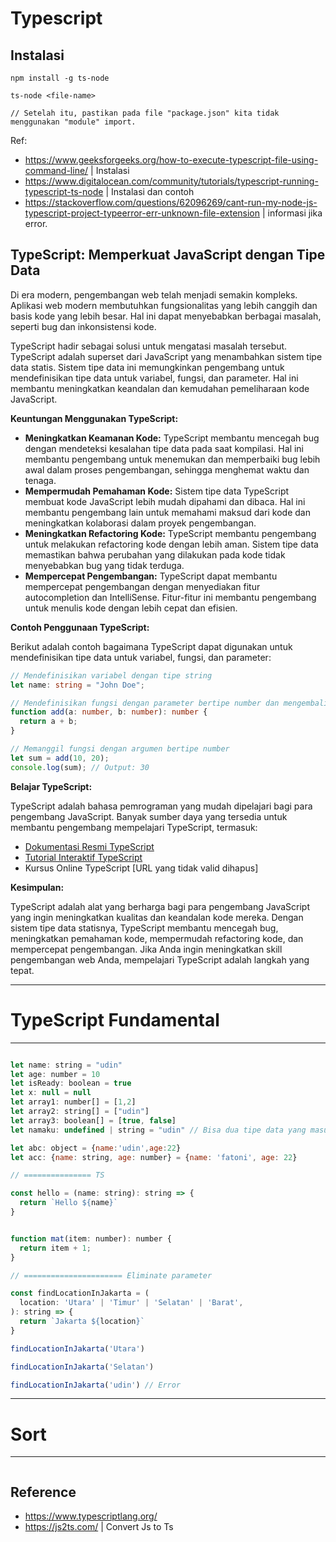 # Typescript

## Instalasi 

```Sh 
npm install -g ts-node

ts-node <file-name>

// Setelah itu, pastikan pada file "package.json" kita tidak menggunakan "module" import.
```

Ref: 

- https://www.geeksforgeeks.org/how-to-execute-typescript-file-using-command-line/ | Instalasi 
- https://www.digitalocean.com/community/tutorials/typescript-running-typescript-ts-node | Instalasi dan contoh 
- https://stackoverflow.com/questions/62096269/cant-run-my-node-js-typescript-project-typeerror-err-unknown-file-extension | informasi jika error. 

## TypeScript: Memperkuat JavaScript dengan Tipe Data

Di era modern, pengembangan web telah menjadi semakin kompleks. Aplikasi web modern membutuhkan fungsionalitas yang lebih canggih dan basis kode yang lebih besar. Hal ini dapat menyebabkan berbagai masalah, seperti bug dan inkonsistensi kode.

TypeScript hadir sebagai solusi untuk mengatasi masalah tersebut. TypeScript adalah superset dari JavaScript yang menambahkan sistem tipe data statis. Sistem tipe data ini memungkinkan pengembang untuk mendefinisikan tipe data untuk variabel, fungsi, dan parameter. Hal ini membantu meningkatkan keandalan dan kemudahan pemeliharaan kode JavaScript.

**Keuntungan Menggunakan TypeScript:**

* **Meningkatkan Keamanan Kode:** TypeScript membantu mencegah bug dengan mendeteksi kesalahan tipe data pada saat kompilasi. Hal ini membantu pengembang untuk menemukan dan memperbaiki bug lebih awal dalam proses pengembangan, sehingga menghemat waktu dan tenaga.
* **Mempermudah Pemahaman Kode:** Sistem tipe data TypeScript membuat kode JavaScript lebih mudah dipahami dan dibaca. Hal ini membantu pengembang lain untuk memahami maksud dari kode dan meningkatkan kolaborasi dalam proyek pengembangan.
* **Meningkatkan Refactoring Kode:** TypeScript membantu pengembang untuk melakukan refactoring kode dengan lebih aman. Sistem tipe data memastikan bahwa perubahan yang dilakukan pada kode tidak menyebabkan bug yang tidak terduga.
* **Mempercepat Pengembangan:** TypeScript dapat membantu mempercepat pengembangan dengan menyediakan fitur autocompletion dan IntelliSense. Fitur-fitur ini membantu pengembang untuk menulis kode dengan lebih cepat dan efisien.

**Contoh Penggunaan TypeScript:**

Berikut adalah contoh bagaimana TypeScript dapat digunakan untuk mendefinisikan tipe data untuk variabel, fungsi, dan parameter:

```typescript
// Mendefinisikan variabel dengan tipe string
let name: string = "John Doe";

// Mendefinisikan fungsi dengan parameter bertipe number dan mengembalikan nilai bertipe number
function add(a: number, b: number): number {
  return a + b;
}

// Memanggil fungsi dengan argumen bertipe number
let sum = add(10, 20);
console.log(sum); // Output: 30
```

**Belajar TypeScript:**

TypeScript adalah bahasa pemrograman yang mudah dipelajari bagi para pengembang JavaScript. Banyak sumber daya yang tersedia untuk membantu pengembang mempelajari TypeScript, termasuk:

* [Dokumentasi Resmi TypeScript](https://www.typescriptlang.org/docs/handbook/intro.html)
* [Tutorial Interaktif TypeScript](https://www.typescriptlang.org/play)
* Kursus Online TypeScript [URL yang tidak valid dihapus]

**Kesimpulan:**

TypeScript adalah alat yang berharga bagi para pengembang JavaScript yang ingin meningkatkan kualitas dan keandalan kode mereka. Dengan sistem tipe data statisnya, TypeScript membantu mencegah bug, meningkatkan pemahaman kode, mempermudah refactoring kode, dan mempercepat pengembangan. Jika Anda ingin meningkatkan skill pengembangan web Anda, mempelajari TypeScript adalah langkah yang tepat.

***
# TypeScript Fundamental
***

```JavaScript

let name: string = "udin"
let age: number = 10 
let isReady: boolean = true 
let x: null = null 
let array1: number[] = [1,2]
let array2: string[] = ["udin"]
let array3: boolean[] = [true, false]
let namaku: undefined | string = "udin" // Bisa dua tipe data yang masuk

let abc: object = {name:'udin',age:22}
let acc: {name: string, age: number} = {name: 'fatoni', age: 22}

// =============== TS 

const hello = (name: string): string => {
  return `Hello ${name}`
}


function mat(item: number): number {
  return item + 1;
}

// ====================== Eliminate parameter

const findLocationInJakarta = (
  location: 'Utara' | 'Timur' | 'Selatan' | 'Barat',
): string => {
  return `Jakarta ${location}`
}

findLocationInJakarta('Utara')

findLocationInJakarta('Selatan')

findLocationInJakarta('udin') // Error
```

***
# Sort 
***

```Js 

```


## Reference
- https://www.typescriptlang.org/
- https://js2ts.com/ | Convert Js to Ts
